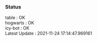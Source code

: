 ### Status


table : OK  
hogwarts : OK  
icy-bot : OK  
Latest Update : 2021-11-24 17:14:47.969161
